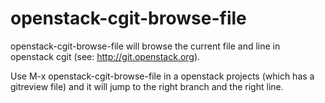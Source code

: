 openstack-cgit-browse-file
==========================

openstack-cgit-browse-file will browse the current file and line in openstack cgit (see: http://git.openstack.org).

Use M-x openstack-cgit-browse-file in a openstack projects (which has a gitreview file) and it will jump to the right branch and the right line.
